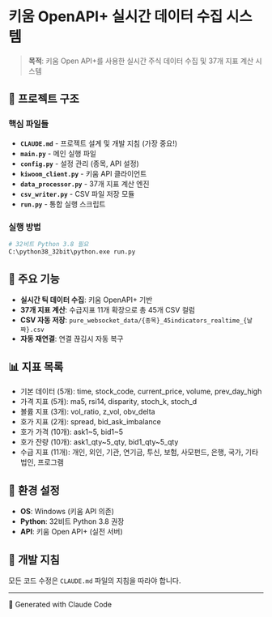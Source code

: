 # 키움 OpenAPI+ 실시간 데이터 수집 시스템

> **목적**: 키움 Open API+를 사용한 실시간 주식 데이터 수집 및 37개 지표 계산 시스템

## 📁 프로젝트 구조

### 핵심 파일들
- **`CLAUDE.md`** - 프로젝트 설계 및 개발 지침 (가장 중요!)
- **`main.py`** - 메인 실행 파일
- **`config.py`** - 설정 관리 (종목, API 설정)
- **`kiwoom_client.py`** - 키움 API 클라이언트
- **`data_processor.py`** - 37개 지표 계산 엔진
- **`csv_writer.py`** - CSV 파일 저장 모듈
- **`run.py`** - 통합 실행 스크립트

### 실행 방법
```bash
# 32비트 Python 3.8 필요
C:\python38_32bit\python.exe run.py
```

## 🎯 주요 기능
- **실시간 틱 데이터 수집**: 키움 OpenAPI+ 기반
- **37개 지표 계산**: 수급지표 11개 확장으로 총 45개 CSV 컬럼
- **CSV 자동 저장**: `pure_websocket_data/{종목}_45indicators_realtime_{날짜}.csv`
- **자동 재연결**: 연결 끊김시 자동 복구

## 📊 지표 목록
- 기본 데이터 (5개): time, stock_code, current_price, volume, prev_day_high
- 가격 지표 (5개): ma5, rsi14, disparity, stoch_k, stoch_d  
- 볼륨 지표 (3개): vol_ratio, z_vol, obv_delta
- 호가 지표 (2개): spread, bid_ask_imbalance
- 호가 가격 (10개): ask1~5, bid1~5
- 호가 잔량 (10개): ask1_qty~5_qty, bid1_qty~5_qty
- 수급 지표 (11개): 개인, 외인, 기관, 연기금, 투신, 보험, 사모펀드, 은행, 국가, 기타법인, 프로그램

## 🔧 환경 설정
- **OS**: Windows (키움 API 의존)
- **Python**: 32비트 Python 3.8 권장
- **API**: 키움 Open API+ (실전 서버)

## 📝 개발 지침
모든 코드 수정은 `CLAUDE.md` 파일의 지침을 따라야 합니다.

---
🤖 Generated with Claude Code